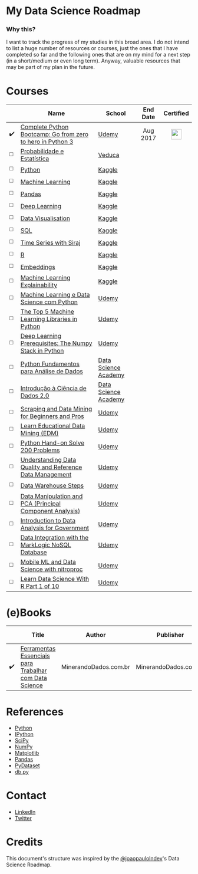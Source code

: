 # My Data Science Roadmap


### Why this?

I want to track the progress of my studies in this broad area. I do not intend to list a huge number of resources or courses, just the ones that I have completed so far and the following ones that are on my mind for a next step (in a short/medium or even long term). Anyway, valuable resources that may be part of my plan in the future.


# Courses

|  | **Name** | **School** | **End Date** | **Certified** |
| ---------- | ----- | ------ | :-------: | :----------: | 
| ✔️ | [Complete Python Bootcamp: Go from zero to hero in Python 3](https://www.udemy.com/complete-python-bootcamp) | [Udemy](https://www.udemy.com) | Aug 2017 | [<img width='28' height='28' src='https://media.licdn.com/dms/image/C510BAQFKXnLDglG5qA/company-logo_400_400/0?e=1550102400&v=beta&t=d-x-pPgn-5T7X-KBNakilqJieZGcTC50fXN82M_LOYk'>](https://www.udemy.com/certificate/UC-ETQL17OH/) | 
| ◻️ | [Probabilidade e Estatística](https://veduca.org/p/probabilidade-e-estatistica) | [Veduca](https://veduca.org) |  |  | 
| ◻️ | [Python](https://www.kaggle.com/learn/python) | [Kaggle](https://www.kaggle.com) |  |  |
| ◻️ | [Machine Learning](https://www.kaggle.com/learn/machine-learning) | [Kaggle](https://www.kaggle.com) |  |  |
| ◻️ | [Pandas](https://www.kaggle.com/learn/pandas) | [Kaggle](https://www.kaggle.com) |  |  |
| ◻️ | [Deep Learning](https://www.kaggle.com/learn/deep-learning) | [Kaggle](https://www.kaggle.com) |  |  |
| ◻️ | [Data Visualisation](https://www.kaggle.com/learn/data-visualisation) | [Kaggle](https://www.kaggle.com) |  |  |
| ◻️ | [SQL](https://www.kaggle.com/learn/sql) | [Kaggle](https://www.kaggle.com) |  |  |
| ◻️ | [Time Series with Siraj](https://www.kaggle.com/learn/time-series-with-siraj) | [Kaggle](https://www.kaggle.com) |  |  |
| ◻️ | [R](https://www.kaggle.com/learn/r) | [Kaggle](https://www.kaggle.com) |  |  |
| ◻️ | [Embeddings](https://www.kaggle.com/learn/embeddings) | [Kaggle](https://www.kaggle.com) |  |  |
| ◻️ | [Machine Learning Explainability](https://www.kaggle.com/learn/machine-learning-explainability) | [Kaggle](https://www.kaggle.com) |  |  |
| ◻️ | [Machine Learning e Data Science com Python](https://www.udemy.com/machine-learning-e-data-science-com-python) | [Udemy](https://www.udemy.com) |  |  |
| ◻️ | [The Top 5 Machine Learning Libraries in Python](https://www.udemy.com/the-top-5-machine-learning-libraries-in-python) | [Udemy](https://www.udemy.com) |  |  |
| ◻️ | [Deep Learning Prerequisites: The Numpy Stack in Python](https://www.udemy.com/deep-learning-prerequisites-the-numpy-stack-in-python/) | [Udemy](https://www.udemy.com) |  |  |
| ◻️ | [Python Fundamentos para Análise de Dados](https://www.datascienceacademy.com.br/course?courseid=python-fundamentos) | [Data Science Academy](https://www.datascienceacademy.com.br) |  |  |
| ◻️ | [Introdução à Ciência de Dados 2.0](https://www.datascienceacademy.com.br/course?courseid=introduo--cincia-de-dados) | [Data Science Academy](https://www.datascienceacademy.com.br) |  |  |
| ◻️ | [Scraping and Data Mining for Beginners and Pros](https://www.udemy.com/cart/subscribe/course/196662/) | [Udemy](https://www.udemy.com) |  |  |
| ◻️ | [Learn Educational Data Mining (EDM)](https://www.udemy.com/cart/subscribe/course/1814186/) | [Udemy](https://www.udemy.com) |  |  |
| ◻️ | [Python Hand-on Solve 200 Problems](https://www.udemy.com/cart/subscribe/course/1353212/) | [Udemy](https://www.udemy.com) |  |  |
| ◻️ | [Understanding Data Quality and Reference Data Management](https://www.udemy.com/cart/subscribe/course/639568/) | [Udemy](https://www.udemy.com) |  |  |
| ◻️ | [Data Warehouse Steps](https://www.udemy.com/cart/subscribe/course/1744580/) | [Udemy](https://www.udemy.com) |  |  |
| ◻️ | [Data Manipulation and PCA (Principal Component Analysis)](https://www.udemy.com/cart/subscribe/course/1499222/) | [Udemy](https://www.udemy.com) |  |  |
| ◻️ | [Introduction to Data Analysis for Government](https://www.udemy.com/cart/subscribe/course/1304224/) | [Udemy](https://www.udemy.com) |  |  |
| ◻️ | [Data Integration with the MarkLogic NoSQL Database](https://www.udemy.com/cart/subscribe/course/1490898/) | [Udemy](https://www.udemy.com) |  |  |
| ◻️ | [Mobile ML and Data Science with nitroproc](https://www.udemy.com/cart/subscribe/course/1381906/) | [Udemy](https://www.udemy.com) |  |  |
| ◻️ | [Learn Data Science With R Part 1 of 10](https://www.udemy.com/cart/subscribe/course/1315750/) | [Udemy](https://www.udemy.com) |  |  |


# (e)Books

|  | **Title** | **Author** | **Publisher** | **Release Date** | 
| ---------- | ----- | ------ | --------- | :----------: |
| ✔️ | [Ferramentas Essenciais para Trabalhar com Data Science](http://minerandodados.klickpages.info/ferramentas-datascience) | MinerandoDados.com.br | MinerandoDados.com.br | - |


# References

- [Python](https://www.python.org)
- [IPython](http://ipython.org)
- [SciPy](https://www.scipy.org)
- [NumPy](http://www.numpy.org)
- [Matplotlib](https://matplotlib.org)
- [Pandas](https://pandas.pydata.org)
- [PyDataset](https://github.com/iamaziz/PyDataset)
- [db.py](https://github.com/yhat/db.py)


# Contact 

- [LinkedIn](https://www.linkedin.com/in/eduardosorokin)
- [Twitter](https://twitter.com/EduardoSorokin)


# Credits

This document's structure was inspired by the [@joaopaulolndev](https://github.com/joaopaulolndev)'s Data Science Roadmap.
